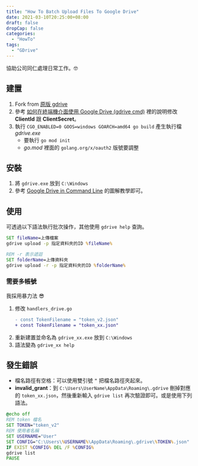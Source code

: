 ```yaml
---
title: "How To Batch Upload Files To Google Drive"
date: 2021-03-10T20:25:00+08:00
draft: false
dropCap: false
categories:
  - "HowTo"
tags:
  - "GDrive"
---
```


協助公司同仁處理日常工作。🤓

<!--more-->

## 建置

1. Fork from [原版 gdrive](https://github.com/prasmussen/gdrive)
2. 參考 [如何在終端機介面使用 Google Drive (gdrive cmd)](https://hiraku.tw/2020/01/5894/) 裡的說明修改 **ClientId** 跟 **ClientSecret**。
3. 執行 `CGO_ENABLED=0 GOOS=windows GOARCH=amd64 go build` 產生執行檔 _gdrive.exe_
   - 要執行 `go mod init`
   - _go.mod_ 裡面的 `golang.org/x/oauth2` 版號要調整

## 安裝

1. 將 `gdrive.exe` 放到 `C:\Windows`
2. 參考 [Google Drive in Command Line](https://sunxiaoshan.medium.com/google-driver-in-command-line-426c8d4031fb) 的圖解教學即可。

## 使用

可透過以下語法執行批次操作，其他使用 `gdrive help` 查詢。

```bat
SET fileName=上傳檔案
gdrive upload -p 指定資料夾的ID %fileName%

REM -r 表示遞迴
SET folderName=上傳資料夾
gdrive upload -r -p 指定資料夾的ID %folderName%
```

### 需要多帳號

我採用暴力法 😎

1. 修改 `handlers_drive.go`
   ```diff
   - const TokenFilename = "token_v2.json"
   + const TokenFilename = "token_xx.json"
   ```
2. 重新建置並命名為 `gdrive_xx.exe` 放到 `C:\Windows`
3. 語法變為 `gdrive_xx help`

## 發生錯誤

- 檔名路徑有空格：可以使用雙引號 <kbd>"</kbd> 把檔名路徑夾起來。
- **invalid_grant**：到 `C:\Users\UserName\AppData\Roaming\.gdrive` 刪掉對應的 `token_xx.json`，然後重新輸入 `gdrive list` 再次驗證即可。或是使用下列語法。

```bat
@echo off
REM token 檔名
SET TOKEN="token_v2"
REM 使用者名稱
SET USERNAME="User"
SET CONFIG="C:\Users\%USERNAME%\AppData\Roaming\.gdrive\%TOKEN%.json"
IF EXIST %CONFIG% DEL /F %CONFIG%
gdrive list
PAUSE
```
